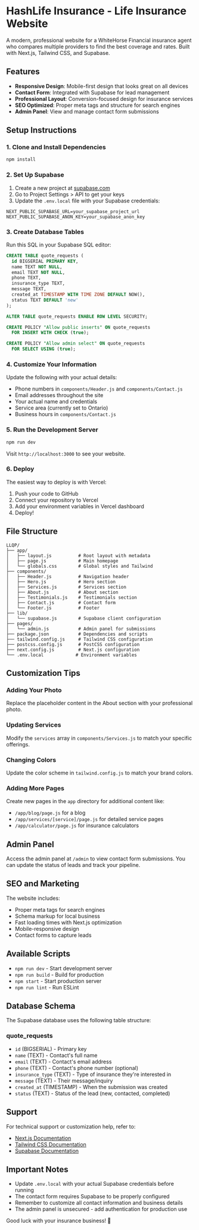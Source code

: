 # HashLife Insurance - Life Insurance Website

A modern, professional website for a WhiteHorse Financial insurance agent who compares multiple providers to find the best coverage and rates. Built with Next.js, Tailwind CSS, and Supabase.

## Features

- **Responsive Design**: Mobile-first design that looks great on all devices
- **Contact Form**: Integrated with Supabase for lead management
- **Professional Layout**: Conversion-focused design for insurance services
- **SEO Optimized**: Proper meta tags and structure for search engines
- **Admin Panel**: View and manage contact form submissions

## Setup Instructions

### 1. Clone and Install Dependencies

```bash
npm install
```

### 2. Set Up Supabase

1. Create a new project at [supabase.com](https://supabase.com)
2. Go to Project Settings > API to get your keys
3. Update the `.env.local` file with your Supabase credentials:

```env
NEXT_PUBLIC_SUPABASE_URL=your_supabase_project_url
NEXT_PUBLIC_SUPABASE_ANON_KEY=your_supabase_anon_key
```

### 3. Create Database Tables

Run this SQL in your Supabase SQL editor:

```sql
CREATE TABLE quote_requests (
  id BIGSERIAL PRIMARY KEY,
  name TEXT NOT NULL,
  email TEXT NOT NULL,
  phone TEXT,
  insurance_type TEXT,
  message TEXT,
  created_at TIMESTAMP WITH TIME ZONE DEFAULT NOW(),
  status TEXT DEFAULT 'new'
);

ALTER TABLE quote_requests ENABLE ROW LEVEL SECURITY;

CREATE POLICY "Allow public inserts" ON quote_requests
  FOR INSERT WITH CHECK (true);

CREATE POLICY "Allow admin select" ON quote_requests
  FOR SELECT USING (true);
```

### 4. Customize Your Information

Update the following with your actual details:
- Phone numbers in `components/Header.js` and `components/Contact.js`
- Email addresses throughout the site
- Your actual name and credentials
- Service area (currently set to Ontario)  
- Business hours in `components/Contact.js`

### 5. Run the Development Server

```bash
npm run dev
```

Visit `http://localhost:3000` to see your website.

### 6. Deploy

The easiest way to deploy is with Vercel:

1. Push your code to GitHub
2. Connect your repository to Vercel
3. Add your environment variables in Vercel dashboard
4. Deploy!

## File Structure

```
LLQP/
├── app/
│   ├── layout.js          # Root layout with metadata
│   ├── page.js            # Main homepage
│   └── globals.css        # Global styles and Tailwind
├── components/
│   ├── Header.js          # Navigation header
│   ├── Hero.js            # Hero section
│   ├── Services.js        # Services section
│   ├── About.js           # About section
│   ├── Testimonials.js    # Testimonials section
│   ├── Contact.js         # Contact form
│   └── Footer.js          # Footer
├── lib/
│   └── supabase.js        # Supabase client configuration
├── pages/
│   └── admin.js           # Admin panel for submissions
├── package.json           # Dependencies and scripts
├── tailwind.config.js     # Tailwind CSS configuration
├── postcss.config.js      # PostCSS configuration
├── next.config.js         # Next.js configuration
└── .env.local            # Environment variables
```

## Customization Tips

### Adding Your Photo
Replace the placeholder content in the About section with your professional photo.

### Updating Services
Modify the `services` array in `components/Services.js` to match your specific offerings.

### Changing Colors
Update the color scheme in `tailwind.config.js` to match your brand colors.

### Adding More Pages
Create new pages in the `app` directory for additional content like:
- `/app/blog/page.js` for a blog
- `/app/services/[service]/page.js` for detailed service pages
- `/app/calculator/page.js` for insurance calculators

## Admin Panel

Access the admin panel at `/admin` to view contact form submissions. You can update the status of leads and track your pipeline.

## SEO and Marketing

The website includes:
- Proper meta tags for search engines
- Schema markup for local business
- Fast loading times with Next.js optimization
- Mobile-responsive design
- Contact forms to capture leads

## Available Scripts

- `npm run dev` - Start development server
- `npm run build` - Build for production
- `npm start` - Start production server
- `npm run lint` - Run ESLint

## Database Schema

The Supabase database uses the following table structure:

### quote_requests
- `id` (BIGSERIAL) - Primary key
- `name` (TEXT) - Contact's full name
- `email` (TEXT) - Contact's email address
- `phone` (TEXT) - Contact's phone number (optional)
- `insurance_type` (TEXT) - Type of insurance they're interested in
- `message` (TEXT) - Their message/inquiry
- `created_at` (TIMESTAMP) - When the submission was created
- `status` (TEXT) - Status of the lead (new, contacted, completed)

## Support

For technical support or customization help, refer to:
- [Next.js Documentation](https://nextjs.org/docs)
- [Tailwind CSS Documentation](https://tailwindcss.com/docs)
- [Supabase Documentation](https://supabase.com/docs)

## Important Notes

- Update `.env.local` with your actual Supabase credentials before running
- The contact form requires Supabase to be properly configured
- Remember to customize all contact information and business details
- The admin panel is unsecured - add authentication for production use

Good luck with your insurance business! 🎯